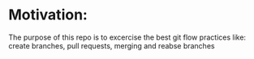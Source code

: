 # Motivation:

The purpose of this repo is to excercise the best git flow practices like:
create branches, pull requests, merging and reabse branches
